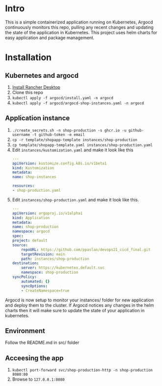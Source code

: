 # Intro

This is a simple containerized application running on Kubernetes, Argocd continuously monitors this repo, pulling any recent changes and updating the state of the application in Kubernetes.
This project uses helm charts for easy application and package management.


# Installation

## Kubernetes and argocd

1. [Install Rancher Desktop](https://docs.rancherdesktop.io/getting-started/installation)
2. Clone this repo
3. `kubectl apply -f argocd/install.yaml -n argocd`
4. `kubectl apply -f argocd/argocd-shop-instances.yaml -n argocd`

## Application instance

1.  `./create_secrets.sh -n shop-production -s ghcr.io -u github-username -t github-token -e email`
2. `cp -r template/shopapp-template instances/shop-production`
3. `cp template/shopapp-template.yaml instances/shop-production.yaml`
4. Edit `instances/kustomization.yaml` and make it look like this
    ```yaml
    ---
    apiVersion: kustomize.config.k8s.io/v1beta1
    kind: Kustomization
    metadata:
    name: shop-instances

    resources:
    - shop-production.yaml

    ```
5. Edit `instances/shop-production.yaml` and make it look like this.
    ```yaml
    ---
    apiVersion: argoproj.io/v1alpha1
    kind: Application
    metadata:
    name: shop-production
    namespace: argocd
    spec:
    project: default
    source:
        repoURL: https://github.com/ppaslan/devops21_cicd_final.git
        targetRevision: main
        path: instances/shop-production
    destination:
        server: https://kubernetes.default.svc
        namespace: shop-production
    syncPolicy:
        automated: {}
        syncOptions:
        - CreateNamespace=true
    ```

Argocd is now setup to monitor your instances/ folder for new application and deploy them to the cluster.
If Argocd notices any changes in the helm charts then it will make sure to update the state of your application in kubernetes.

## Environment

Follow the README.md in src/ folder


## Acceesing the app

1. `kubectl port-forward svc/shop-production-http -n shop-production  8080:80`
2. Browse to `127.0.0.1:8080`
